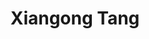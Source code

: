 ---
# Display name
title: Xiangong Tang

# Full name (for SEO)
first_name: Xiangong
last_name: Tang

# Status emoji
status:
  icon: ☕️

# Is this the primary user of the site?
superuser: true

# Role/position/tagline
role: Student in Computional Mathematics
# Organizations/Affiliations to show in About widget
#organizations:
 # - name: Lanzhou University
 #   url: 

# Short bio (displayed in user profile at end of posts)
# bio: 

# Interests to show in About widget
interests:
 - Numerical methods for the linear/semi-linear parabolic equations and incompressible Navier-Stokes equations
 - Maximal $L^p$-regularity of the time discretization schemes for parabolic equations


# Education to show in About widget
education:
  courses:
    - course: M.S. in Computational Mathematics
      institution: Lanzhou University, advisor Prof. Weihua Deng
      year: 2020-2023
    - course: B.S. in Mathematics
      institution: Lanzhou University
      year: 2016-2020


# Social/Academic Networking
# For available icons, see: https://wowchemy.com/docs/getting-started/page-builder/#icons
#   For an email link, use "fas" icon pack, "envelope" icon, and a link in the
#   form "mailto:your-email@example.com" or "/#contact" for contact widget.
social:
  - icon: envelope
    icon_pack: fas
    link: 'mailto:tangxiangong@gmail.com'
  - icon: orcid
    icon_pack: ai
    link: 'https://orcid.org/0000-0003-0935-4959'
  - icon: researchgate
    icon_pack: ai
    link: 'https://www.researchgate.net/profile/Xiangong-Tang-2'  
  - icon: github
    icon_pack: fab
    link: https://github.com/tangxiangong/
  # Link to a PDF of your resume/CV.
  # To use: copy your resume to `static/uploads/resume.pdf`, enable `ai` icons in `params.yaml`,
  # and uncomment the lines below.
  # - icon: cv
  #   icon_pack: ai
  #   link: uploads/resume.pdf

# Enter email to display Gravatar (if Gravatar enabled in Config)
email: ''

# Highlight the author in author lists? (true/false)
highlight_name: true
---